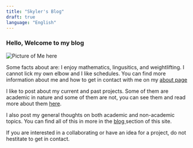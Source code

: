 ```yaml
---
title: "Skyler's Blog"
draft: true
language: "English"
---
```


<div>
	<H3> Hello, Welcome to my blog</H3>
</div>


<div>
	<img src= "https://cdn.vox-cdn.com/thumbor/-NIqdzqGGM-D3KoWylunxSVpCKM=/0x192:683x647/1200x800/filters:focal(0x192:683x647)/cdn.vox-cdn.com/uploads/chorus_image/image/48703915/16569813127_ecda3a4af8_b.0.0.jpg" alt = "Picture of Me here">
</div>

<div> 
	<p>
		Some facts about are: I enjoy mathematics, lingusitics, and weightlifting. I cannot lick my own elbow and I like schedules. You can find more information about me and how to get in contact with me on my <a href="/about">about page</a>
	</p>
</div>

<div>
	<p>
	I like to post about my current and past projects. Some of them are academic in nature and some of them are not, you can see them and read more about them <a href="/projects">here</a>. 
	</p>
</div>

<div>
	<p>
	I also post my general thoughts on both academic and non-academic topics. You can find all of this in more in the <a href="/blog"> blog </a> section of this site. 
	</p>
</div>

<div>
	<p>
	If you are interested in a collaborating or have an idea for a project, do not hestitate to get in contact. 
	</p>
</div>

